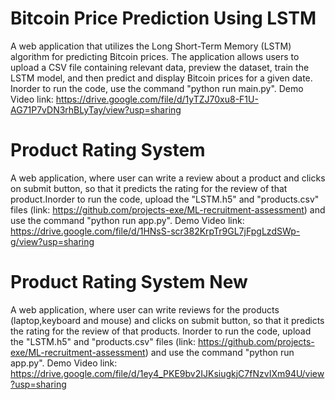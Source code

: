# **Bitcoin Price Prediction Using LSTM**

A web application that utilizes the Long Short-Term Memory (LSTM) algorithm for predicting Bitcoin prices. The application  allows users to upload a CSV file containing relevant data, preview the dataset, train the LSTM model, and then predict and display Bitcoin prices for a given date. Inorder to run the code,  use the command "python run main.py".
Demo Video link: https://drive.google.com/file/d/1yTZJ70xu8-F1U-AG71P7vDN3rhBLyTay/view?usp=sharing

# **Product Rating System**
A web application, where user can write a review about a product and clicks on submit button, so that it predicts the rating for the review of that product.Inorder to run the code, upload the "LSTM.h5" and "products.csv" files (link: https://github.com/projects-exe/ML-recruitment-assessment) and use the command "python run app.py".
Demo Video link: https://drive.google.com/file/d/1HNsS-scr382KrpTr9GL7jFpgLzdSWp-g/view?usp=sharing

# **Product Rating System New**
A web application, where user can write  reviews for the products (laptop,keyboard and mouse) and clicks on submit button, so that it predicts the rating for the review of that products. Inorder to run the code, upload the "LSTM.h5" and "products.csv" files (link: https://github.com/projects-exe/ML-recruitment-assessment)  and use the command "python run app.py".
Demo Video link: https://drive.google.com/file/d/1ey4_PKE9bv2IJKsiugkjC7fNzvIXm94U/view?usp=sharing
